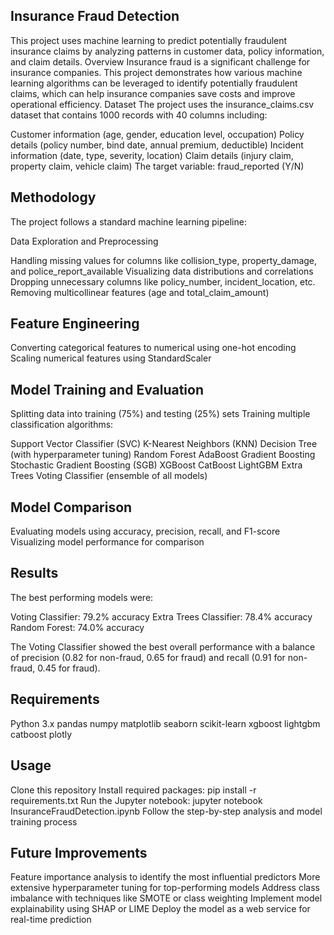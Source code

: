 ## Insurance Fraud Detection
This project uses machine learning to predict potentially fraudulent insurance claims by analyzing patterns in customer data, policy information, and claim details.
Overview
Insurance fraud is a significant challenge for insurance companies. This project demonstrates how various machine learning algorithms can be leveraged to identify potentially fraudulent claims, which can help insurance companies save costs and improve operational efficiency.
Dataset
The project uses the insurance_claims.csv dataset that contains 1000 records with 40 columns including:

Customer information (age, gender, education level, occupation)
Policy details (policy number, bind date, annual premium, deductible)
Incident information (date, type, severity, location)
Claim details (injury claim, property claim, vehicle claim)
The target variable: fraud_reported (Y/N)

## Methodology
The project follows a standard machine learning pipeline:

Data Exploration and Preprocessing

Handling missing values for columns like collision_type, property_damage, and police_report_available
Visualizing data distributions and correlations
Dropping unnecessary columns like policy_number, incident_location, etc.
Removing multicollinear features (age and total_claim_amount)


## Feature Engineering

Converting categorical features to numerical using one-hot encoding
Scaling numerical features using StandardScaler


## Model Training and Evaluation

Splitting data into training (75%) and testing (25%) sets
Training multiple classification algorithms:

Support Vector Classifier (SVC)
K-Nearest Neighbors (KNN)
Decision Tree (with hyperparameter tuning)
Random Forest
AdaBoost
Gradient Boosting
Stochastic Gradient Boosting (SGB)
XGBoost
CatBoost
LightGBM
Extra Trees
Voting Classifier (ensemble of all models)




## Model Comparison

Evaluating models using accuracy, precision, recall, and F1-score
Visualizing model performance for comparison



## Results
The best performing models were:

Voting Classifier: 79.2% accuracy
Extra Trees Classifier: 78.4% accuracy
Random Forest: 74.0% accuracy

The Voting Classifier showed the best overall performance with a balance of precision (0.82 for non-fraud, 0.65 for fraud) and recall (0.91 for non-fraud, 0.45 for fraud).
## Requirements

Python 3.x
pandas
numpy
matplotlib
seaborn
scikit-learn
xgboost
lightgbm
catboost
plotly

## Usage

Clone this repository
Install required packages: pip install -r requirements.txt
Run the Jupyter notebook: jupyter notebook InsuranceFraudDetection.ipynb
Follow the step-by-step analysis and model training process

## Future Improvements

Feature importance analysis to identify the most influential predictors
More extensive hyperparameter tuning for top-performing models
Address class imbalance with techniques like SMOTE or class weighting
Implement model explainability using SHAP or LIME
Deploy the model as a web service for real-time prediction

